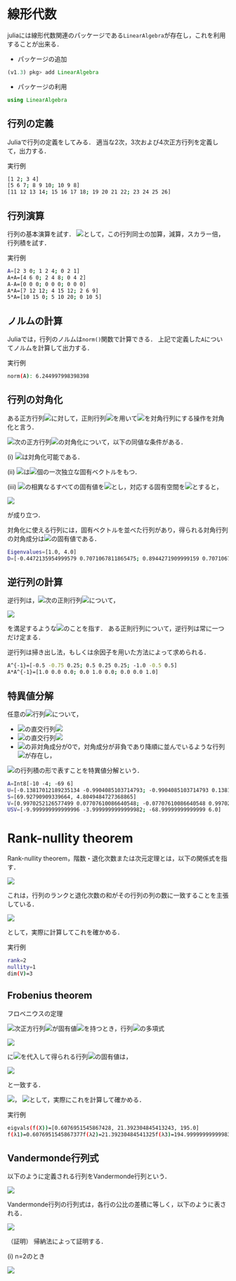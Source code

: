 # 線形代数

juliaには線形代数関連のパッケージである```LinearAlgebra```が存在し，これを利用することが出来る．

* パッケージの追加
```julia
(v1.3) pkg> add LinearAlgebra
```

* パッケージの利用
```julia
using LinearAlgebra
```

## 行列の定義
Juliaで行列の定義をしてみる．
適当な2次，3次および4次正方行列を定義して，出力する．

実行例

```bash
[1 2; 3 4]
[5 6 7; 8 9 10; 10 9 8]
[11 12 13 14; 15 16 17 18; 19 20 21 22; 23 24 25 26]
```

## 行列演算
行列の基本演算を試す．
<img src="https://latex.codecogs.com/gif.latex?A=\left(\begin{array}{ccc}2&3&0\\1&2&4\\0&2&1\end{array}\right)">として，この行列同士の加算，減算，スカラー倍，行列積を試す．

実行例

```bash
A=[2 3 0; 1 2 4; 0 2 1]
A+A=[4 6 0; 2 4 8; 0 4 2]
A-A=[0 0 0; 0 0 0; 0 0 0]
A*A=[7 12 12; 4 15 12; 2 6 9]
5*A=[10 15 0; 5 10 20; 0 10 5]
```

## ノルムの計算
Juliaでは，行列のノルムは```norm()```関数で計算できる．
上記で定義した```A```についてノルムを計算して出力する．

実行例

```bash
norm(A): 6.244997998398398
```

## 行列の対角化
ある正方行列<img src="https://latex.codecogs.com/gif.latex?A">に対して，正則行列<img src="https://latex.codecogs.com/gif.latex?P">を用いて<img src="https://latex.codecogs.com/gif.latex?P^{-1}AP">を対角行列にする操作を対角化と言う．

<img src="https://latex.codecogs.com/gif.latex?n">次の正方行列<img src="https://latex.codecogs.com/gif.latex?A">の対角化について，以下の同値な条件がある．

(i) <img src="https://latex.codecogs.com/gif.latex?A">は対角化可能である．

(ii) <img src="https://latex.codecogs.com/gif.latex?A">は<img src="https://latex.codecogs.com/gif.latex?n">個の一次独立な固有ベクトルをもつ．

(iii) <img src="https://latex.codecogs.com/gif.latex?A">の相異なるすべての固有値を<img src="https://latex.codecogs.com/gif.latex?\lambda_1,\dots,\lambda_p">とし，対応する固有空間を<img src="https://latex.codecogs.com/gif.latex?V(\lambda_1),\dots,V(\lambda_p)">とすると，

<img src="https://latex.codecogs.com/gif.latex?n=dimV(\lambda_1)+\dots+dimV(\lambda_p)">

が成り立つ．

対角化に使える行列には，固有ベクトルを並べた行列があり，得られる対角行列の対角成分は<img src="https://latex.codecogs.com/gif.latex?A">の固有値である．

```bash
Eigenvalues=[1.0, 4.0]
D=[-0.4472135954999579 0.7071067811865475; 0.8944271909999159 0.7071067811865475]
```

## 逆行列の計算
逆行列は，<img src="https://latex.codecogs.com/gif.latex?n">次の正則行列<img src="https://latex.codecogs.com/gif.latex?A">について，

<img src="https://latex.codecogs.com/gif.latex?AA^{-1}=A^{-1}A=E">

を満足するような<img src="https://latex.codecogs.com/gif.latex?A^{-1}">のことを指す．
ある正則行列について，逆行列は常に一つだけ定まる．

逆行列は掃き出し法，もしくは余因子を用いた方法によって求められる．

```bash
A^{-1}=[-0.5 -0.75 0.25; 0.5 0.25 0.25; -1.0 -0.5 0.5]
A*A^{-1}=[1.0 0.0 0.0; 0.0 1.0 0.0; 0.0 0.0 1.0]
```


## 特異値分解
任意の<img src="https://latex.codecogs.com/gif.latex?m\times{n}">行列<img src="https://latex.codecogs.com/gif.latex?A">について，

* <img src="https://latex.codecogs.com/gif.latex?m\times{m}">の直交行列<img src="https://latex.codecogs.com/gif.latex?U">
* <img src="https://latex.codecogs.com/gif.latex?n\times{n}">の直交行列<img src="https://latex.codecogs.com/gif.latex?V">
* <img src="https://latex.codecogs.com/gif.latex?m\times{n}">の非対角成分が0で，対角成分が非負であり降順に並んでいるような行列<img src="https://latex.codecogs.com/gif.latex?\Sigma">が存在し，

<img src="https://latex.codecogs.com/gif.latex?A=U\Sigma{V}">の行列積の形で表すことを特異値分解という．

```bash
A=Int8[-10 -4; -69 6]
U=[-0.13817012189235134 -0.9904085103714793; -0.9904085103714793 0.1381701218923512]
S=[69.92790909339664, 4.8049484727368865]
V=[0.9970252126577499 0.07707610086640548; -0.07707610086640548 0.9970252126577499]
USV=[-9.999999999999996 -3.9999999999999982; -68.99999999999999 6.0]
```

# Rank-nullity theorem
Rank-nullity theorem，階数・退化次数または次元定理とは，以下の関係式を指す．

<img src="https://latex.codecogs.com/gif.latex?rank(A)+dim(KerA)=dim(V)">

これは，行列のランクと退化次数の和がその行列の列の数に一致することを主張している．

<img src="https://latex.codecogs.com/gif.latex?A=\left(\begin{array}{ccc}1&2&3\\2&4&6\\0&2&1\end{array}\right)">

として，実際に計算してこれを確かめる．

実行例

```bash
rank=2
nullity=1
dim(V)=3
```

## Frobenius theorem

フロベニウスの定理

<img src="https://latex.codecogs.com/gif.latex?n">次正方行列<img src="https://latex.codecogs.com/gif.latex?A">が固有値<img src="https://latex.codecogs.com/gif.latex?\lambda_1,\lambda_2,\dots,\lambda_n">を持つとき，行列<img src="https://latex.codecogs.com/gif.latex?X">の多項式

<img src="https://latex.codecogs.com/gif.latex?f(X)=a_0X^n+a_1X^{n-1}+\dots+a_{n-1}X+a_nE">

に<img src="https://latex.codecogs.com/gif.latex?A">を代入して得られる行列<img src="https://latex.codecogs.com/gif.latex?f(X)">の固有値は，

<img src="https://latex.codecogs.com/gif.latex?f(\lambda_1),f(\lambda_2),\dots,f(\lambda_n)">

と一致する．

<img src="https://latex.codecogs.com/gif.latex?A=\left(\begin{array}{ccc}2&3&0\\1&2&4\\0&2&1\end{array}\right)">，
<img src="https://latex.codecogs.com/gif.latex?f(X)=X^3+2X^2+3X+5E">として，実際にこれを計算して確かめる．

実行例

```bash
eigvals(f(X))=[0.6076951545867428, 21.392304845413243, 195.0]
f(λ1)=0.6076951545867377f(λ2)=21.39230484541325f(λ3)=194.99999999999983
```

## Vandermonde行列式
以下のように定義される行列をVandermonde行列という．

<img src="https://latex.codecogs.com/gif.latex?A=\left(\begin{array}{cccc}1&1&\cdots&1\\x_1&x_2&\cdots&x_n\\\vdots&\vdots&\vdots&\vdots\\x_1^{n-1}&x_2^{n-1}&\cdots&x_n^{n-1}\end{array}\right)">

Vandermonde行列の行列式は，各行の公比の差積に等しく，以下のように表される．

<img src="https://latex.codecogs.com/gif.latex?det(V)=\prod_{1\leq{i}<j\leq{n}}(x_j-x_i)=(-1)^{n(n-1)/2}\prod_{1\leq{i}<j\leq{n}}(x_i-x_j)">

（証明）
帰納法によって証明する．

(i) n=2のとき

<img src="https://latex.codecogs.com/gif.latex?A=\left|\begin{array}{cc}1&1\\x_1&x_2\end{array}\right|=x_2-x_1">